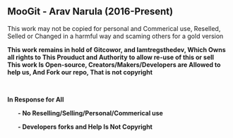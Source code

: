 MooGit - Arav Narula (2016-Present)
--------

This work may not be copied for personal and Commerical use, Reselled, Selled or Changed in a harmful way and scaming others for a gold version <br>

<b> This work remains in hold of Gitcowor, and Iamtregsthedev, Which Owns all rights to This Prouduct and Authority to allow re-use of this or sell 
<br>  This work Is Open-source, Creators/Makers/Developers are Allowed to help us, And Fork our repo, That is not copyright

<br>

<b> In Response for All </b>
<ul> - No Reselling/Selling/Personal/Commerical use </ul>
<ul> - Developers forks and Help Is Not Copyright </ul>
